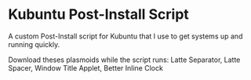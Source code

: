 # Kubuntu Post-Install Script
A custom Post-Install script for Kubuntu that I use to get systems up and running quickly.

Download theses plasmoids while the script runs: 
Latte Separator,
Latte Spacer,
Window Title Applet,
Better Inline Clock
